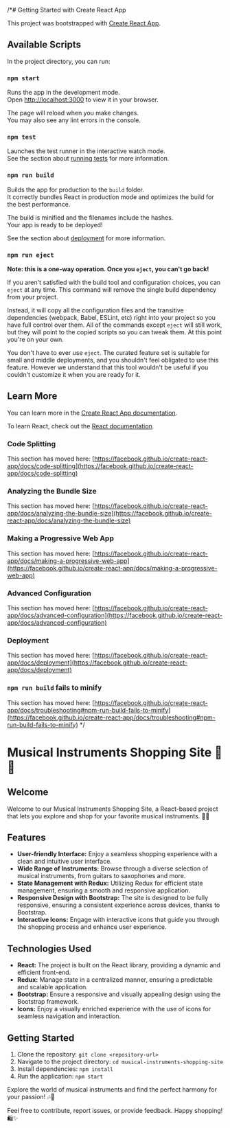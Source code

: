 /*# Getting Started with Create React App

This project was bootstrapped with [Create React App](https://github.com/facebook/create-react-app).

## Available Scripts

In the project directory, you can run:

### `npm start`

Runs the app in the development mode.\
Open [http://localhost:3000](http://localhost:3000) to view it in your browser.

The page will reload when you make changes.\
You may also see any lint errors in the console.

### `npm test`

Launches the test runner in the interactive watch mode.\
See the section about [running tests](https://facebook.github.io/create-react-app/docs/running-tests) for more information.

### `npm run build`

Builds the app for production to the `build` folder.\
It correctly bundles React in production mode and optimizes the build for the best performance.

The build is minified and the filenames include the hashes.\
Your app is ready to be deployed!

See the section about [deployment](https://facebook.github.io/create-react-app/docs/deployment) for more information.

### `npm run eject`

**Note: this is a one-way operation. Once you `eject`, you can't go back!**

If you aren't satisfied with the build tool and configuration choices, you can `eject` at any time. This command will remove the single build dependency from your project.

Instead, it will copy all the configuration files and the transitive dependencies (webpack, Babel, ESLint, etc) right into your project so you have full control over them. All of the commands except `eject` will still work, but they will point to the copied scripts so you can tweak them. At this point you're on your own.

You don't have to ever use `eject`. The curated feature set is suitable for small and middle deployments, and you shouldn't feel obligated to use this feature. However we understand that this tool wouldn't be useful if you couldn't customize it when you are ready for it.

## Learn More

You can learn more in the [Create React App documentation](https://facebook.github.io/create-react-app/docs/getting-started).

To learn React, check out the [React documentation](https://reactjs.org/).

### Code Splitting

This section has moved here: [https://facebook.github.io/create-react-app/docs/code-splitting](https://facebook.github.io/create-react-app/docs/code-splitting)

### Analyzing the Bundle Size

This section has moved here: [https://facebook.github.io/create-react-app/docs/analyzing-the-bundle-size](https://facebook.github.io/create-react-app/docs/analyzing-the-bundle-size)

### Making a Progressive Web App

This section has moved here: [https://facebook.github.io/create-react-app/docs/making-a-progressive-web-app](https://facebook.github.io/create-react-app/docs/making-a-progressive-web-app)

### Advanced Configuration

This section has moved here: [https://facebook.github.io/create-react-app/docs/advanced-configuration](https://facebook.github.io/create-react-app/docs/advanced-configuration)

### Deployment

This section has moved here: [https://facebook.github.io/create-react-app/docs/deployment](https://facebook.github.io/create-react-app/docs/deployment)

### `npm run build` fails to minify

This section has moved here: [https://facebook.github.io/create-react-app/docs/troubleshooting#npm-run-build-fails-to-minify](https://facebook.github.io/create-react-app/docs/troubleshooting#npm-run-build-fails-to-minify)
*/
# Musical Instruments Shopping Site 🎵🛒

## Welcome
Welcome to our Musical Instruments Shopping Site, a React-based project that lets you explore and shop for your favorite musical instruments. 🎸🎷

## Features
- **User-friendly Interface:** Enjoy a seamless shopping experience with a clean and intuitive user interface.
- **Wide Range of Instruments:** Browse through a diverse selection of musical instruments, from guitars to saxophones and more.
- **State Management with Redux:** Utilizing Redux for efficient state management, ensuring a smooth and responsive application.
- **Responsive Design with Bootstrap:** The site is designed to be fully responsive, ensuring a consistent experience across devices, thanks to Bootstrap.
- **Interactive Icons:** Engage with interactive icons that guide you through the shopping process and enhance user experience.

## Technologies Used
- **React:** The project is built on the React library, providing a dynamic and efficient front-end.
- **Redux:** Manage state in a centralized manner, ensuring a predictable and scalable application.
- **Bootstrap:** Ensure a responsive and visually appealing design using the Bootstrap framework.
- **Icons:** Enjoy a visually enriched experience with the use of icons for seamless navigation and interaction.

## Getting Started
1. Clone the repository: `git clone <repository-url>`
2. Navigate to the project directory: `cd musical-instruments-shopping-site`
3. Install dependencies: `npm install`
4. Run the application: `npm start`

Explore the world of musical instruments and find the perfect harmony for your passion! 🎶🎹

Feel free to contribute, report issues, or provide feedback. Happy shopping! 🛍️✨
